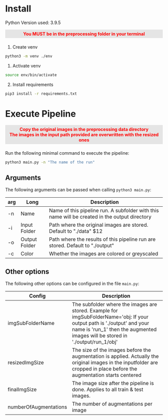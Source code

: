 # Install

Python Version used: 3.9.5

<div style="color:red; margin-bottom: 20px; text-align:center; font-weight: bold; padding: 5px; background: #e5e5e5">
You MUST be in the preprocessing folder in your terminal
</div>

1. Create venv

```zsh
python3 -m venv ./env
```

1. Activate venv

```zsh
source env/bin/activate
```

2. Install requirements

```zsh
pip3 install -r requirements.txt
```

# Execute Pipeline

<div style="color:red; margin-bottom: 20px; text-align:center; font-weight: bold; padding: 5px; background: #e5e5e5">
Copy the original images in the preprocessing data directory<br>
The images in the input path provided are overwritten with the resized ones
</div>

Run the following minimal command to execute the pipeline:

```zsh
python3 main.py -n "The name of the run"
```

## Arguments

The following arguments can be passed when calling `python3 main.py`:

| arg | Long          | Description                                                                                   |
| --- | ------------- | --------------------------------------------------------------------------------------------- |
| -n  | Name          | Name of this pipeline run. A subfolder with this name will be created in the output directory |
| -i  | Input Folder  | Path where the original images are stored. Default to "./data" $12                            |
| -o  | Output Folder | Path where the results of this pipeline run are stored. Default to "./output"                 |
| -c  | Color         | Whether the images are colored or greyscaled                                                  |

## Other options

The following other options can be configured in the file `main.py`:

| Config                | Description                                                                                                                                                                                               |
| --------------------- | --------------------------------------------------------------------------------------------------------------------------------------------------------------------------------------------------------- |
| imgSubFolderName      | The subfolder where the images are stored. Example for imgSubFolderName='obj: If your output path is './output' and your name is 'run_1' then the augmented images will be stored in './output/run_1/obj' |
| resizedImgSize        | The size of the images before the augmentation is applied. Actually the original images in the inputfolder are cropped in place before the augmentation starts centered                                   |
| finalImgSize          | The image size after the pipeline is done. Applies to all train & test images.                                                                                                                            |
| numberOfAugmentations | The number of augmentations per image                                                                                                                                                                     |

